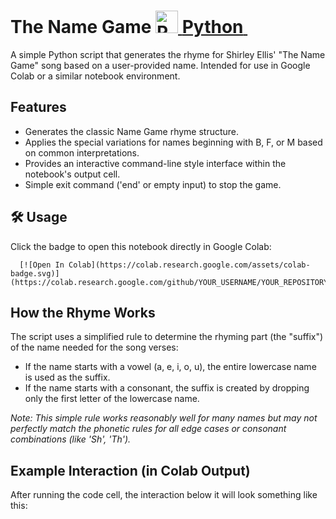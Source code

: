 # The Name Game <a href="https://www.python.org/" target="_blank" rel="noreferrer"><img src="https://cdn.jsdelivr.net/gh/devicons/devicon/icons/python/python-original.svg" width="36" height="36" alt="Python"/> **Python** </a>&nbsp;

A simple Python script that generates the rhyme for Shirley Ellis' "The Name Game" song based on a user-provided name. Intended for use in Google Colab or a similar notebook environment.

## Features

* Generates the classic Name Game rhyme structure.
* Applies the special variations for names beginning with B, F, or M based on common interpretations.
* Provides an interactive command-line style interface within the notebook's output cell.
* Simple exit command ('end' or empty input) to stop the game.

## 🛠 Usage

Click the badge to open this notebook directly in Google Colab:

      [![Open In Colab](https://colab.research.google.com/assets/colab-badge.svg)](https://colab.research.google.com/github/YOUR_USERNAME/YOUR_REPOSITORY/blob/main/your_notebook_name.ipynb)

## How the Rhyme Works

The script uses a simplified rule to determine the rhyming part (the "suffix") of the name needed for the song verses:
* If the name starts with a vowel (a, e, i, o, u), the entire lowercase name is used as the suffix.
* If the name starts with a consonant, the suffix is created by dropping only the first letter of the lowercase name.

*Note: This simple rule works reasonably well for many names but may not perfectly match the phonetic rules for all edge cases or consonant combinations (like 'Sh', 'Th').*

## Example Interaction (in Colab Output)

After running the code cell, the interaction below it will look something like this:
